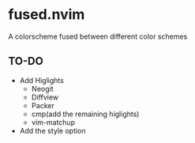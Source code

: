 # fused.nvim

A colorscheme fused between different color schemes

## TO-DO

- Add Higlights
  - Neogit
  - Diffview
  - Packer
  - cmp(add the remaining higlights)
  - vim-matchup
- Add the style option
